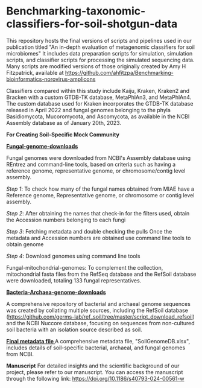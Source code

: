 # Benchmarking-taxonomic-classifiers-for-soil-shotgun-data

This repository hosts the final versions of scripts and pipelines used in our publication titled "An in-depth evaluation of metagenomic classifiers for soil microbiomes" It includes data preparation scripts for simulation, simulation scripts, and classifier scripts for processing the simulated sequencing data. Many scripts are modified versions of those originally created by Amy H Fitzpatrick, available at https://github.com/ahfitzpa/Benchmarking-bioinformatics-norovirus-amplicons

Classifiers compared within this study include Kaiju, Kraken, Kraken2 and Bracken with a custom GTDB-TK database, MetaPhlAn3, and MetaPhlAn4. The custom database used for Kraken incorporates the GTDB-TK database released in April 2022 and fungal genomes belonging to the phyla Basidiomycota, Mucoromycota, and Ascomycota, as available in the NCBI Assembly database as of January 20th, 2023.

**For Creating Soil-Specific Mock Community**

**<ins> Fungal-genome-downloads </ins>**

Fungal genomes were downloaded from NCBI's Assembly database using REntrez and command-line tools, based on criteria such as having a reference genome, representative genome, or chromosome/contig level assembly.

_Step 1_: To check how many of the fungal names obtained from MIAE have a Reference genome, Representative genome, or chromosome or contig level assembly.

_Step 2_: After obtaining the names that check-in for the filters used, obtain the Accession numbers belonging to each fungi

_Step 3_: Fetching metadata and double checking the pulls Once the metadata and Accession numbers are obtained use command line tools to obtain genome

_Step 4_: Download genomes using command line tools

Fungal-mitochondrial-genomes: To complement the collection, mitochondrial fasta files from the RefSeq database and the RefSoil database were downloaded, totaling 133 fungal representatives.

**<ins> Bacteria-Archaea-genome-downloads </ins>**

A comprehensive repository of bacterial and archaeal genome sequences was created by collating multiple sources, including the RefSoil database (https://github.com/germs-lab/ref_soil/tree/master/script_download_refsoil) and the NCBI Nuccore database, focusing on sequences from non-cultured soil bacteria with an isolation source described as soil. 

**<ins> Final metadata file </ins>**
A comprehensive metadata file, "SoilGenomeDB.xlsx", includes details of soil-specific bacterial, archaeal, and fungal genomes from NCBI.

**Manuscript**
For detailed insights and the scientific background of our project, please refer to our manuscript. You can access the manuscript through the following link: https://doi.org/10.1186/s40793-024-00561-w


